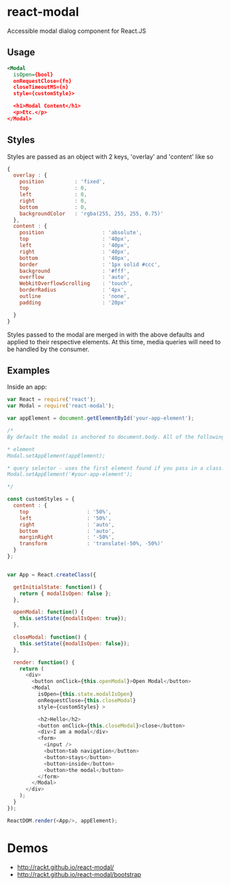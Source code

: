 # react-modal

Accessible modal dialog component for React.JS

## Usage

```xml
<Modal
  isOpen={bool}
  onRequestClose={fn}
  closeTimeoutMS={n}
  style={customStyle}>

  <h1>Modal Content</h1>
  <p>Etc.</p>
</Modal>
```
## Styles
Styles are passed as an object with 2 keys, 'overlay' and 'content' like so
```js
{
  overlay : {
    position          : 'fixed',
    top               : 0,
    left              : 0,
    right             : 0,
    bottom            : 0,
    backgroundColor   : 'rgba(255, 255, 255, 0.75)'
  },
  content : {
    position                   : 'absolute',
    top                        : '40px',
    left                       : '40px',
    right                      : '40px',
    bottom                     : '40px',
    border                     : '1px solid #ccc',
    background                 : '#fff',
    overflow                   : 'auto',
    WebkitOverflowScrolling    : 'touch',
    borderRadius               : '4px',
    outline                    : 'none',
    padding                    : '20px'

  }
}
```

Styles passed to the modal are merged in with the above defaults and applied to their respective elements.
At this time, media queries will need to be handled by the consumer.


## Examples
Inside an app:

```js
var React = require('react');
var Modal = require('react-modal');

var appElement = document.getElementById('your-app-element');

/*
By default the modal is anchored to document.body. All of the following overrides are available.

* element
Modal.setAppElement(appElement);

* query selector - uses the first element found if you pass in a class.
Modal.setAppElement('#your-app-element');

*/

const customStyles = {
  content : {
    top                   : '50%',
    left                  : '50%',
    right                 : 'auto',
    bottom                : 'auto',
    marginRight           : '-50%',
    transform             : 'translate(-50%, -50%)'
  }
};


var App = React.createClass({

  getInitialState: function() {
    return { modalIsOpen: false };
  },

  openModal: function() {
    this.setState({modalIsOpen: true});
  },

  closeModal: function() {
    this.setState({modalIsOpen: false});
  },

  render: function() {
    return (
      <div>
        <button onClick={this.openModal}>Open Modal</button>
        <Modal
          isOpen={this.state.modalIsOpen}
          onRequestClose={this.closeModal}
          style={customStyles} >

          <h2>Hello</h2>
          <button onClick={this.closeModal}>close</button>
          <div>I am a modal</div>
          <form>
            <input />
            <button>tab navigation</button>
            <button>stays</button>
            <button>inside</button>
            <button>the modal</button>
          </form>
        </Modal>
      </div>
    );
  }
});

ReactDOM.render(<App/>, appElement);
```

# Demos
* http://rackt.github.io/react-modal/
* http://rackt.github.io/react-modal/bootstrap
